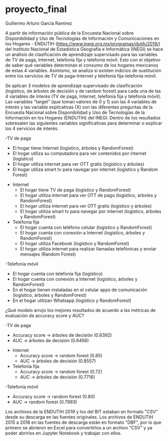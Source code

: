 # proyecto_final

Guillermo Arturo García Ramírez

A partir de información pública de la Encuesta Nacional sobre Disponibilidad y Uso de Tecnologías de Información y Comunicaciones en los Hogares - ENDUTIH (https://www.inegi.org.mx/programas/dutih/2019/) del Instituto Nacional de Estadística Geografía e Informática (INEGI) se hace un análisis de clasificación de aprendizaje supervisado para las variables de TV de paga, Internet, telefonía fija y telefonía móvil. Esto con el objetivo de saber qué variables determinan el consumo de los hogares mexicanos de estas 4 variables. Asimismo, se analiza si existen indicios de sustitución entre los servicios de TV de paga-Internet y telefonía fija-telefonía móvil.

Se aplican 3 modelos de aprendizaje supervisado de clasificación (logístico, de árboles de decisión y de random forest) para cada una de las 4 variables de interés (TV de paga, Internet, telefonía fija y telefonía móvil). Las variables “target” (que toman valores de 0 y 1) son las 4 variables de interés y las variable explicativas (X) son las diferentes preguntas de la Encuesta Nacional sobre Disponibilidad y Uso de Tecnologías de la Información en los Hogares (ENDUTIH) del INEGI. Dentro de los resultados sobresalen las siguientes variables significativas para determinar o explicar los 4 servicios de interés:

-TV de paga
  * El hogar tiene Internet (logístico, árboles y RandomForest)
  * El hogar utiliza su computadora para ver contenidos por internet (logístico)
  * El hogar utiliza internet para ver OTT gratis (logístico y árboles) 
  * El hogar utiliza smart tv para navegar por internet (logístico y Random Forest)
- Internet
  * El hogar tiene TV de paga (logístico y RandomForest)
  * El hogar utiliza internet para ver OTT de pago (logístico, árboles y RandomForest)
  * El hogar utiliza internet para ver OTT gratis (logístico y árboles)
  * El hogar utiliza smart tv para navegar por internet (logístico, árboles y RandomForest)
- Telefonía fija
  * El hogar cuenta con teléfono celular (logístico y RandomForest)
  * El hogar cuenta con conexión a Internet (logístico, árboles y RandomForest)
  * El hogar utiliza Facebook (logístico y RandomForest)
  * El hogar utiliza internet para realizar llamadas telefónicas y enviar mensajes (Random Forest)
 
-Telefonía móvil
  * El hogar cuenta con telefonía fija (logístico)
  * El hogar cuenta con conexión a Internet (logístico, árboles y RandomForest)
  * En el hogar tienen instaladas en el celular apps de comunicación (logístico, árboles y RandomForest)
  * En el hogar utilizan Whatsapp (logístico y RandomForest)

¿Qué modelo arrojo los mejores resultados de acuerdo a las métricas de evaluación de accuracy score y AUC?

-TV de paga
  * Accuracy score -> árboles de decisión (0.6392)
  * AUC -> árboles de decisión (0.6456)
- Internet
  * Accuracy score -> random forest (0.85)
  * AUC -> árboles de decisión (0.8557)
- Telefonía fija
  * Accuracy score -> random forest (0.72)
  * AUC -> árboles de decisión (0.7716)

-Telefonía móvil
  * Accuracy score -> random forest (0.80)
  * AUC -> random forest (0.7993)

Los archivos de la ENDUTIH 2019 y los del BIT estaban en formato "CSV" desde su descarga en las fuentes originales. Los archivos de ENDUTIH 2015 a 2018 en las fuentes de descarga están en formato "DBF", por lo que primero se abrieron en Excel para convertirlos a un archivo "CSV" y ya poder abrirlos en Jupyter Notebook y trabajar con ellos.

